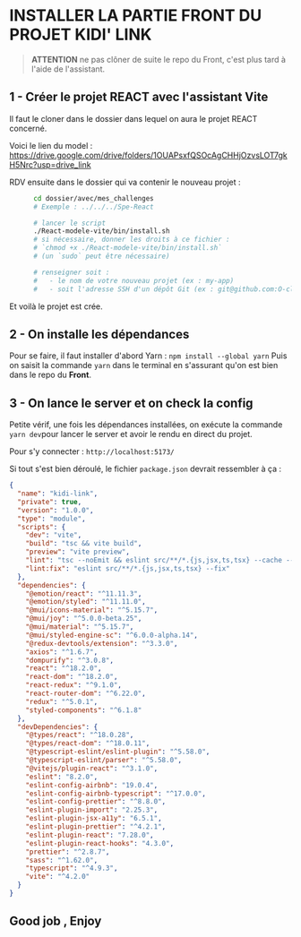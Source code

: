 # INSTALLER LA PARTIE FRONT DU PROJET KIDI' LINK

> **ATTENTION**
> ne pas clôner de suite le repo du Front, c'est plus tard à l'aide de l'assistant.

## 1 - Créer le projet REACT avec l'assistant Vite

Il faut le cloner dans le dossier dans lequel on aura le projet REACT concerné.

Voici le lien du model : https://drive.google.com/drive/folders/1OUAPsxfQSOcAgCHHjOzvsLOT7gkH5Nrc?usp=drive_link

RDV ensuite dans le dossier qui va contenir le nouveau projet :

```sh
      cd dossier/avec/mes_challenges
      # Exemple : ../../../Spe-React

      # lancer le script
      ./React-modele-vite/bin/install.sh
      # si nécessaire, donner les droits à ce fichier :
      # `chmod +x ./React-modele-vite/bin/install.sh`
      # (un `sudo` peut être nécessaire)

      # renseigner soit :
      #   - le nom de votre nouveau projet (ex : my-app)
      #   - soit l'adresse SSH d'un dépôt Git (ex : git@github.com:O-clock-MA_PROMO/NOM_CHALLENGE.git)
```

Et voilà le projet est crée.

## 2 - On installe les dépendances

Pour se faire, il faut installer d'abord Yarn : `npm install --global yarn` 
Puis on saisit la commande `yarn` dans le terminal en s'assurant qu'on est bien dans le repo du **Front**.

## 3 - On lance le server et on check la config

Petite vérif, une fois les dépendances installées, on exécute la commande `yarn dev`pour lancer le server et avoir le rendu en direct du projet.

Pour s'y connecter : `http://localhost:5173/`

Si tout s'est bien déroulé, le fichier `package.json` devrait ressembler à ça :

```json
{
  "name": "kidi-link",
  "private": true,
  "version": "1.0.0",
  "type": "module",
  "scripts": {
    "dev": "vite",
    "build": "tsc && vite build",
    "preview": "vite preview",
    "lint": "tsc --noEmit && eslint src/**/*.{js,jsx,ts,tsx} --cache --max-warnings=0",
    "lint:fix": "eslint src/**/*.{js,jsx,ts,tsx} --fix"
  },
  "dependencies": {
    "@emotion/react": "^11.11.3",
    "@emotion/styled": "^11.11.0",
    "@mui/icons-material": "^5.15.7",
    "@mui/joy": "^5.0.0-beta.25",
    "@mui/material": "^5.15.7",
    "@mui/styled-engine-sc": "^6.0.0-alpha.14",
    "@redux-devtools/extension": "^3.3.0",
    "axios": "^1.6.7",
    "dompurify": "^3.0.8",
    "react": "^18.2.0",
    "react-dom": "^18.2.0",
    "react-redux": "^9.1.0",
    "react-router-dom": "^6.22.0",
    "redux": "^5.0.1",
    "styled-components": "^6.1.8"
  },
  "devDependencies": {
    "@types/react": "^18.0.28",
    "@types/react-dom": "^18.0.11",
    "@typescript-eslint/eslint-plugin": "^5.58.0",
    "@typescript-eslint/parser": "^5.58.0",
    "@vitejs/plugin-react": "^3.1.0",
    "eslint": "8.2.0",
    "eslint-config-airbnb": "19.0.4",
    "eslint-config-airbnb-typescript": "^17.0.0",
    "eslint-config-prettier": "^8.8.0",
    "eslint-plugin-import": "2.25.3",
    "eslint-plugin-jsx-a11y": "6.5.1",
    "eslint-plugin-prettier": "^4.2.1",
    "eslint-plugin-react": "7.28.0",
    "eslint-plugin-react-hooks": "4.3.0",
    "prettier": "^2.8.7",
    "sass": "^1.62.0",
    "typescript": "^4.9.3",
    "vite": "^4.2.0"
  }
}
```

## Good job , Enjoy
